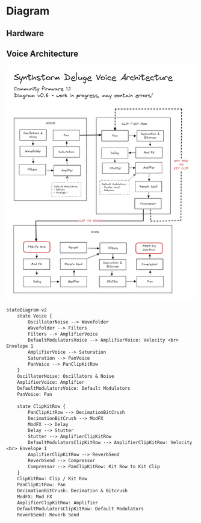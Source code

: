 # Diagram

## Hardware

## Voice Architecture

![An image of the Synthstrom Deluge Voice Architecture](../../../images/deluge-voice-architecture.jpg "Synthstrom Deluge Voice Architecture Diagram")

``` mermaid
stateDiagram-v2
    state Voice {
        OscillatorNoise --> Wavefolder 
        Wavefolder --> Filters
        Filters --> AmplifierVoice
        DefaultModulatorsVoice --> AmplifierVoice: Velocity <br> Envelope 1
        AmplifierVoice --> Saturation
        Saturation --> PanVoice
        PanVoice --> PanClipKitRow
    }
    OscillatorNoise: Oscillators & Noise
    AmplifierVoice: Amplifier
    DefaultModulatorsVoice: Default Modulators
    PanVoice: Pan

    state ClipKitRow {
        PanClipKitRow --> DecimationBitCrush
        DecimationBitCrush --> ModFX
        ModFX --> Delay
        Delay --> Stutter
        Stutter --> AmplifierClipKitRow
        DefaultModulatorsClipKitRow --> AmplifierClipKitRow: Velocity <br> Envelope 1
        AmplifierClipKitRow --> ReverbSend
        ReverbSend --> Compressor
        Compressor --> PanClipKitRow: Kit Row to Kit Clip
    }
    ClipKitRow: Clip / Kit Row
    PanClipKitRow: Pan
    DecimationBitCrush: Decimation & Bitcrush
    ModFX: Mod FX
    AmplifierClipKitRow: Amplifier
    DefaultModulatorsClipKitRow: Default Modulators
    ReverbSend: Reverb Send
```